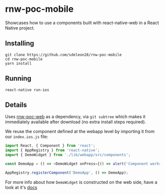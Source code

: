 # rnw-poc-mobile

Showcases how to use a components built with react-native-web in a React Native project.

## Installing

```
git clone https://github.com/sdeleon28/rnw-poc-mobile
cd rnw-poc-mobile
yarn install
```

## Running

```
react-native run-ios
```

## Details

Uses [rnw-poc-web](https://github.com/sdeleon28/rnw-poc-web) as a dependency, via `git subtree` which makes it immediately available after download (no extra install steps required).

We reuse the component defined at the webapp level by importing it from our `index.ios.js` file:

```javascript
import React, { Component } from 'react';
import { AppRegistry } from 'react-native';
import { DemoWidget } from './lib/webapp/src/components';

const DemoApp = () => <DemoWidget onPress={() => alert('Component works from React Native!')} />;

AppRegistry.registerComponent('DemoApp', () => DemoApp);
```

For more info about how `DemoWidget` is constructed on the web side, have a look at it's [docs](./lib/webapp/README.md)
